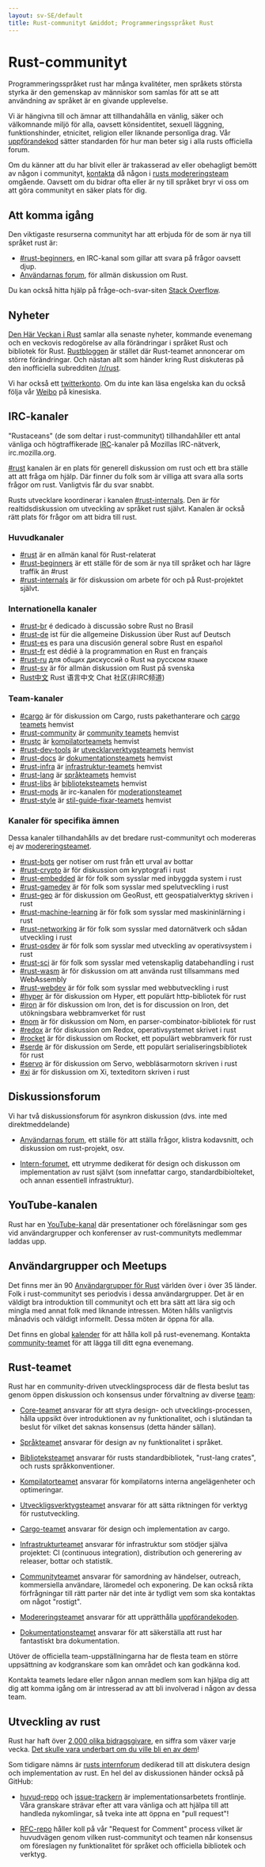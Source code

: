 ```yaml
---
layout: sv-SE/default
title: Rust-communityt &middot; Programmeringsspråket Rust
---
```


# Rust-communityt

Programmeringsspråket rust har många kvalitéter, men språkets
största styrka är den gemenskap av människor som samlas för att
se att användning av språket är en givande upplevelse.

Vi är hängivna till och ämnar att tillhandahålla en vänlig, säker
och välkomnande miljö för alla, oavsett könsidentitet, sexuell läggning,
funktionshinder, etnicitet, religion eller liknande personliga
drag. Vår [uppförandekod][coc] sätter standarden för hur man beter
sig i alla rusts officiella forum.

Om du känner att du har blivit eller är trakasserad av eller
obehagligt bemött av någon i communityt, [kontakta][mod_team_email]
då någon i [rusts modereringsteam][mod_team] omgående. Oavsett om
du bidrar ofta eller är ny till språket bryr vi oss om att göra
communityt en säker plats för dig.

[coc]: conduct.html
[mod_team_email]: mailto:rust-mods@rust-lang.org

## Att komma igång

Den viktigaste resurserna communityt har att erbjuda för de som
är nya till språket rust är:

- [#rust-beginners][beginners_irc], en IRC-kanal som gillar att
  svara på frågor oavsett djup.
- [Användarnas forum][users_forum], för allmän diskussion om Rust.

Du kan också hitta hjälp på fråge-och-svar-siten [Stack Overflow][stack_overflow].

[stack_overflow]: https://stackoverflow.com/questions/tagged/rust

## Nyheter

[Den Här Veckan i Rust][twir] samlar alla senaste nyheter, kommande
evenemang och en veckovis redogörelse av alla förändringar i språket Rust
och bibliotek för Rust. [Rustbloggen][rust_blog] är stället där Rust-teamet
annoncerar om större förändringar. Och nästan allt som händer kring Rust
diskuteras på den inofficiella subredditen [/r/rust][reddit].

Vi har också ett [twitterkonto][twitter]. Om du inte kan läsa engelska kan
du också följa vår [Weibo][weibo] på kinesiska.

[twir]: https://this-week-in-rust.org/
[rust_blog]: http://blog.rust-lang.org/
[reddit]: https://www.reddit.com/r/rust
[reddit_coc]: https://www.reddit.com/r/rust/comments/2rvrzx/our_code_of_conduct_please_read/
[twitter]: https://twitter.com/rustlang
[weibo]: http://weibo.com/u/5616913483

## IRC-kanaler

"Rustaceans" (de som deltar i rust-communityt) tillhandahåller ett antal
vänliga och högtraffikerade [IRC]-kanaler på Mozillas IRC-nätverk,
irc.mozilla.org.

[#rust][rust_irc] kanalen är en plats för generell diskussion om rust och
ett bra ställe att att fråga om hjälp. Där finner du folk som är villiga
att svara alla sorts frågor om rust. Vanligtvis får du svar snabbt.

Rusts utvecklare koordinerar i kanalen [#rust-internals][internals_irc].
Den är för realtidsdiskussion om utveckling av språket rust självt.
Kanalen är också rätt plats för frågor om att bidra till rust.

### Huvudkanaler

- [#rust][rust_irc] är en allmän kanal för Rust-relaterat
- [#rust-beginners][beginners_irc] är ett ställe för de som är nya till språket
och har lägre traffik än #rust
- [#rust-internals][internals_irc] är för diskussion om arbete för och på
Rust-projektet självt.

### Internationella kanaler

- [#rust-br][br_irc] é dedicado à discussão sobre Rust no Brasil
- [#rust-de][de_irc] ist für die allgemeine Diskussion über Rust auf Deutsch
- [#rust-es][es_irc] es para una discusión general sobre Rust en español
- [#rust-fr][fr_irc] est dédié à la programmation en Rust en français
- [#rust-ru][ru_irc] для общих дискуссий о Rust на русском языке
- [#rust-sv](https://chat.mibbit.com/?server=irc.mozilla.org&channel=%23rust-sv) är för allmän diskussion om Rust på svenska
- [Rust中文][cn_org] Rust 语言中文 Chat 社区(非IRC频道)

### Team-kanaler

- [#cargo][cargo_irc] är för diskussion om Cargo, rusts pakethanterare och [cargo teamets][cargo_team] hemvist
- [#rust-community][community_irc] är [community teamets][community_team] hemvist
- [#rustc][rustc_irc] är [kompilatorteamets][compiler_team] hemvist
- [#rust-dev-tools][dev_tools_irc] är [utvecklarverktygsteamets][dev_tools_team] hemvist
- [#rust-docs][docs_irc] är [dokumentationsteamets][doc_team] hemvist
- [#rust-infra][infra_irc] är [infrastruktur-teamets][infra_team] hemvist
- [#rust-lang][lang_irc] är [språkteamets][language_team] hemvist
- [#rust-libs][libs_irc] är [biblioteksteamets][library_team] hemvist
- [#rust-mods][mod_irc] är irc-kanalen för [moderationsteamet][mod_team]
- [#rust-style][style_irc] är [stil-guide-fixar-teamets][style_team] hemvist

### Kanaler för specifika ämnen

Dessa kanaler tillhandahålls av det bredare rust-communityt och modereras ej
av [modereringsteamet][mod_team].

- [#rust-bots][bots_irc] ger notiser om rust från ett urval av bottar
- [#rust-crypto][crypto_irc] är för diskussion om kryptografi i rust
- [#rust-embedded][embedded_irc] är för folk som sysslar med inbyggda system i rust
- [#rust-gamedev][gamedev_irc] är för folk som sysslar med spelutveckling i rust
- [#rust-geo][rustgeo_irc] är för diskussion om GeoRust, ett geospatialverktyg skriven i rust
- [#rust-machine-learning][machine_learning_irc] är för folk som sysslar med maskininlärning i rust
- [#rust-networking][networking_irc] är för folk som sysslar med datornätverk och sådan utveckling i rust
- [#rust-osdev][osdev_irc] är för folk som sysslar med utveckling av operativsystem i rust
- [#rust-sci][sci_irc] är för folk som sysslar med vetenskaplig databehandling i rust
- [#rust-wasm][wasm_irc] är för diskussion om att använda rust tillsammans med WebAssembly
- [#rust-webdev][webdev_irc] är för folk som sysslar med webbutveckling i rust
- [#hyper][hyper_irc] är för diskussion om Hyper, ett populärt http-bibliotek för rust
- [#iron][iron_irc] är för diskussion om Iron, det is for discussion on Iron, det
utökningsbara webbramverket för rust
- [#nom][nom_irc] är för diskussion om Nom, en parser-combinator-bibliotek för rust
- [#redox][redox_irc] är för diskussion om Redox, operativsystemet skrivet i rust
- [#rocket][rocket_irc] är för diskussion om Rocket, ett populärt webbramverk för rust
- [#serde][serde_irc] är för diskussion om Serde, ett populärt serialiseringsbibliotek för rust
- [#servo][servo_irc] är för diskussion om Servo, webbläsarmotorn skriven i rust
- [#xi][xi_irc] är för diskussion om Xi, texteditorn skriven i rust

[IRC]: https://en.wikipedia.org/wiki/Internet_Relay_Chat
[beginners_irc]: https://chat.mibbit.com/?server=irc.mozilla.org&channel=%23rust-beginners
[bots_irc]: https://chat.mibbit.com/?server=irc.mozilla.org&channel=%23rust-bots
[br_irc]: https://chat.mibbit.com/?server=irc.mozilla.org&channel=%23rust-br
[cargo_irc]: https://chat.mibbit.com/?server=irc.mozilla.org&channel=%23cargo
[cn_org]: https://chat.rust-china.org/
[community_irc]: https://chat.mibbit.com/?server=irc.mozilla.org&channel=%23rust-community
[crypto_irc]: https://chat.mibbit.com/?server=irc.mozilla.org&channel=%23rust-crypto
[de_irc]: https://chat.mibbit.com/?server=irc.mozilla.org&channel=%23rust-de
[es_irc]: https://chat.mibbit.com/?server=irc.mozilla.org&channel=%23rust-es
[embedded_irc]: https://chat.mibbit.com/?server=irc.mozilla.org&channel=%23rust-embedded
[fr_irc]: https://chat.mibbit.com/?server=irc.mozilla.org&channel=%23rust-fr
[gamedev_irc]: https://chat.mibbit.com/?server=irc.mozilla.org&channel=%23rust-gamedev
[internals_irc]: https://chat.mibbit.com/?server=irc.mozilla.org&channel=%23rust-internals
[lang_irc]: https://chat.mibbit.com/?server=irc.mozilla.org&channel=%23rust-lang
[libs_irc]: https://chat.mibbit.com/?server=irc.mozilla.org&channel=%23rust-libs
[networking_irc]: https://chat.mibbit.com/?server=irc.mozilla.org&channel=%23rust-networking
[osdev_irc]: https://chat.mibbit.com/?server=irc.mozilla.org&channel=%23rust-osdev
[ru_irc]: https://chat.mibbit.com/?server=irc.mozilla.org&channel=%23rust-ru
[rust_irc]: https://chat.mibbit.com/?server=irc.mozilla.org&channel=%23rust
[rustc_irc]: https://chat.mibbit.com/?server=irc.mozilla.org&channel=%23rustc
[servo_irc]: https://chat.mibbit.com/?server=irc.mozilla.org&channel=%23servo
[webdev_irc]: https://chat.mibbit.com/?server=irc.mozilla.org&channel=%23rust-webdev
[docs_irc]: https://chat.mibbit.com/?server=irc.mozilla.org&channel=%23rust-docs
[xi_irc]: https://chat.mibbit.com/?server=irc.mozilla.org&channel=%23xi
[dev_tools_irc]: https://chat.mibbit.com/?server=irc.mozilla.org&channel=%23rust-dev-tools
[style_irc]: https://chat.mibbit.com/?server=irc.mozilla.org&channel=%23style
[style_team]: team.html#Style-team
[mod_irc]: https://chat.mibbit.com/?server=irc.mozilla.org&channel=%23mods
[machine_learning_irc]: https://chat.mibbit.com/?server=irc.mozilla.org&channel=%23rust-machine-learning
[hyper_irc]: https://chat.mibbit.com/?server=irc.mozilla.org&channel=%23hyper
[iron_irc]: https://chat.mibbit.com/?server=irc.mozilla.org&channel=%23iron
[redox_irc]: https://chat.mibbit.com/?server=irc.mozilla.org&channel=%23redox
[nom_irc]: https://chat.mibbit.com/?server=irc.mozilla.org&channel=%23nom
[infra_irc]: https://chat.mibbit.com/?server=irc.mozilla.org&channel=%23rust-infra
[rustgeo_irc]: https://chat.mibbit.com/?server=irc.mozilla.org&channel=%23rust-geo
[rocket_irc]: https://chat.mibbit.com/?server=irc.mozilla.org&channel=%23rocket
[serde_irc]: https://chat.mibbit.com/?server=irc.mozilla.org&channel=%23serde
[sci_irc]: https://chat.mibbit.com/?server=irc.mozilla.org&channel=%23rust-sci
[wasm_irc]: https://chat.mibbit.com/?server=irc.mozilla.org&channel=%23rust-wasm

## Diskussionsforum

Vi har två diskussionsforum för asynkron diskussion (dvs. inte med direktmeddelande)

- [Användarnas forum][users_forum], ett ställe för att ställa frågor, klistra
kodavsnitt, och diskussion om rust-projekt, osv.

- [Intern-forumet][internals_forum], ett utrymme dedikerat för design och 
diskusson om implementation av rust självt (som innefattar cargo, standardbibiolteket,
och annan essentiell infrastruktur).

[users_forum]: https://users.rust-lang.org/
[internals_forum]: https://internals.rust-lang.org/

## YouTube-kanalen

Rust har en [YouTube-kanal][youtube_channel] där presentationer och föreläsningar
som ges vid användargrupper och konferenser av rust-communityts medlemmar laddas upp.

[youtube_channel]: https://www.youtube.com/channel/UCaYhcUwRBNscFNUKTjgPFiA

## Användargrupper och Meetups

Det finns mer än 90 [Användargrupper för Rust][user_group] världen över i 
över 35 länder. Folk i rust-communityt ses periodvis i dessa användargrupper.
Det är en väldigt bra introduktion till communityt och ett bra sätt att 
lära sig och mingla med annat folk med liknande intressen. Möten hålls vanligtvis
månadvis och väldigt informellt. Dessa möten är öppna för alla.

Det finns en global [kalender][calendar] för att hålla koll på rust-evenemang.
Kontakta [community-teamet][community_team] för att lägga till ditt egna evenemang.

[user_group]: ./user-groups.html
[calendar]: https://www.google.com/calendar/embed?src=apd9vmbc22egenmtu5l6c5jbfc@group.calendar.google.com

## Rust-teamet

Rust har en community-driven utvecklingsprocess där de flesta beslut tas genom
öppen diskussion och konsensus under förvaltning av diverse [team][teams]:

* [Core-teamet][core_team] ansvarar för att styra design- och
utvecklings-processen, hålla uppsikt över introduktionen av ny funktionalitet,
och i slutändan ta beslut för vilket det saknas konsensus (detta händer sällan).

* [Språkteamet][language_team] ansvarar för design av ny funktionalitet i 
  språket.

* [Biblioteksteamet][library_team] ansvarar för rusts standardbibliotek,
 "rust-lang crates", och rusts språkkonventioner.

* [Kompilatorteamet][compiler_team] ansvarar för kompilatorns interna
angelägenheter och optimeringar.

* [Utveckligsverktygsteamet][dev_tools_team] ansvarar för att sätta riktningen
för verktyg för rustutveckling.

* [Cargo-teamet][cargo_team] ansvarar för design och implementation av cargo.

* [Infrastrukturteamet][infra_team] ansvarar för infrastruktur som stödjer
 själva projektet: CI (continuous integration), distribution och generering av
 releaser, bottar och statistik.

+ [Communityteamet][community_team] ansvarar för samordning av händelser,
outreach, kommersiella användare, läromedel och exponering. De kan också
rikta förfrågningar till rätt parter när det inte är tydligt vem som ska
kontaktas om något "rostigt".

* [Modereringsteamet][mod_team] ansvarar för att upprätthålla [uppförandekoden][coc].

* [Dokumentationsteamet][doc_team] ansvarar för att säkerställa att rust har
 fantastiskt bra dokumentation.

Utöver de officiella team-uppställningarna har de flesta team en större
uppsättning av kodgranskare som kan området och kan godkänna kod.

Kontakta teamets ledare eller någon annan medlem som kan hjälpa dig att dig att
komma igång om är intresserad av att bli involverad i någon av dessa team.

[teams]: team.html
[core_team]: team.html#Core-team
[language_team]: team.html#Language-design-team
[library_team]: team.html#Library-team
[compiler_team]: team.html#Compiler-team
[dev_tools_team]: team.html#Dev-tools-team
[cargo_team]: team.html#Cargo-team
[community_team]: team.html#Community-team
[mod_team]: team.html#Moderation-team
[doc_team]: team.html#Documentation-team
[infra_team]: team.html#Infrastructure-team

## Utveckling av rust

Rust har haft över [2,000 olika bidragsgivare][authors], en siffra som växer 
varje vecka. [Det skulle vara underbart om du ville bli en av dem][contribute]!

Som tidigare nämns är [rusts internforum][internals_forum] dedikerad till att
diskutera design och implementation av rust. En hel del av diskussionen händer
också på GitHub:

- [huvud-repo][github] och [issue-trackern][issue_tracking] är
  implementationsarbetets frontlinje. Våra granskare strävar efter att vara
  vänliga och att hjälpa till att handleda nykomlingar, så tveka inte att öppna
  en "pull request"!

- [RFC-repo][rfcs] håller koll på vår "Request for Comment" process vilket
  är huvudvägen genom vilken rust-communityt och teamen når konsensus om föreslagen
  ny funktionalitet för språket och officiella bibliotek och verktyg.

[authors]: https://thanks.rust-lang.org/rust/all-time
[contribute]: contribute.html
[github]: https://github.com/rust-lang/rust
[rfcs]: https://github.com/rust-lang/rfcs
[issue_tracking]: https://github.com/rust-lang/rust/issues
